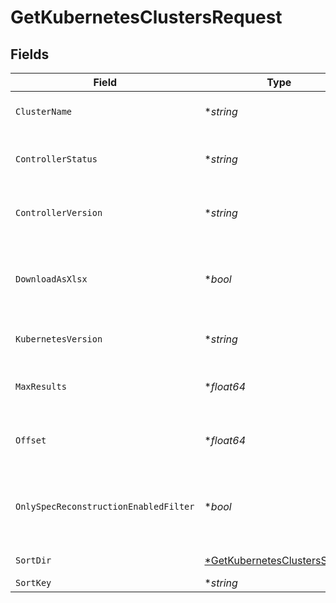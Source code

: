 # GetKubernetesClustersRequest


## Fields

| Field                                                                                    | Type                                                                                     | Required                                                                                 | Description                                                                              |
| ---------------------------------------------------------------------------------------- | ---------------------------------------------------------------------------------------- | ---------------------------------------------------------------------------------------- | ---------------------------------------------------------------------------------------- |
| `ClusterName`                                                                            | **string*                                                                                | :heavy_minus_sign:                                                                       | the cluster name to filter by                                                            |
| `ControllerStatus`                                                                       | **string*                                                                                | :heavy_minus_sign:                                                                       | Filter the clusters by controller status                                                 |
| `ControllerVersion`                                                                      | **string*                                                                                | :heavy_minus_sign:                                                                       | Filter the clusters by controller version                                                |
| `DownloadAsXlsx`                                                                         | **bool*                                                                                  | :heavy_minus_sign:                                                                       | When true, the API will return an xlsx file, and pagination will be ignored              |
| `KubernetesVersion`                                                                      | **string*                                                                                | :heavy_minus_sign:                                                                       | Filter the clusters by k8s version                                                       |
| `MaxResults`                                                                             | **float64*                                                                               | :heavy_minus_sign:                                                                       | The number of entries to return (pagination)                                             |
| `Offset`                                                                                 | **float64*                                                                               | :heavy_minus_sign:                                                                       | Return entries from this offset (pagination)                                             |
| `OnlySpecReconstructionEnabledFilter`                                                    | **bool*                                                                                  | :heavy_minus_sign:                                                                       | retrive only clusters that configured as spec reconstruction enabled.                    |
| `SortDir`                                                                                | [*GetKubernetesClustersSortDir](../../models/operations/getkubernetesclusterssortdir.md) | :heavy_minus_sign:                                                                       | sorting direction                                                                        |
| `SortKey`                                                                                | **string*                                                                                | :heavy_minus_sign:                                                                       | sort key                                                                                 |